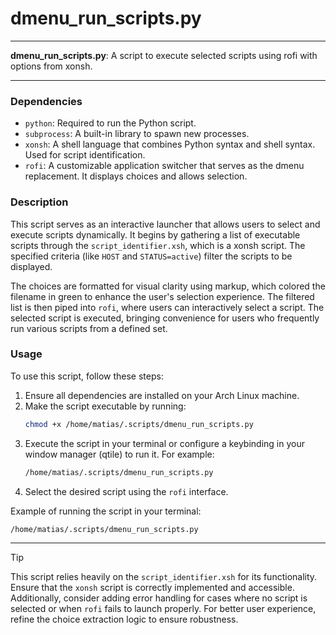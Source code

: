 # dmenu_run_scripts.py

---

**dmenu_run_scripts.py**: A script to execute selected scripts using rofi with options from xonsh.

---

### Dependencies

- `python`: Required to run the Python script.
- `subprocess`: A built-in library to spawn new processes.
- `xonsh`: A shell language that combines Python syntax and shell syntax. Used for script identification.
- `rofi`: A customizable application switcher that serves as the dmenu replacement. It displays choices and allows selection.

### Description

This script serves as an interactive launcher that allows users to select and execute scripts dynamically. It begins by gathering a list of executable scripts through the `script_identifier.xsh`, which is a xonsh script. The specified criteria (like `HOST` and `STATUS=active`) filter the scripts to be displayed. 

The choices are formatted for visual clarity using markup, which colored the filename in green to enhance the user's selection experience. The filtered list is then piped into `rofi`, where users can interactively select a script. The selected script is executed, bringing convenience for users who frequently run various scripts from a defined set.

### Usage

To use this script, follow these steps:

1. Ensure all dependencies are installed on your Arch Linux machine.
2. Make the script executable by running:
   ```bash
   chmod +x /home/matias/.scripts/dmenu_run_scripts.py
   ```
3. Execute the script in your terminal or configure a keybinding in your window manager (qtile) to run it. For example:
   ```bash
   /home/matias/.scripts/dmenu_run_scripts.py
   ```
4. Select the desired script using the `rofi` interface.

Example of running the script in your terminal:

```bash
/home/matias/.scripts/dmenu_run_scripts.py
```

---

> [!TIP] 
This script relies heavily on the `script_identifier.xsh` for its functionality. Ensure that the `xonsh` script is correctly implemented and accessible. Additionally, consider adding error handling for cases where no script is selected or when `rofi` fails to launch properly. For better user experience, refine the choice extraction logic to ensure robustness.
